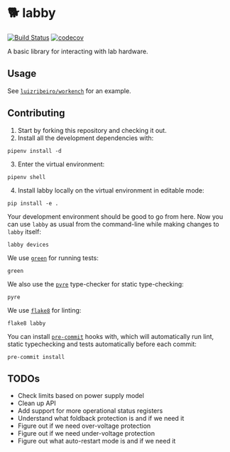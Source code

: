 # 🐕 labby

[![Build Status](https://travis-ci.com/luizribeiro/labby.svg?branch=master)](https://travis-ci.com/luizribeiro/labby)
[![codecov](https://codecov.io/gh/luizribeiro/labby/branch/master/graph/badge.svg)](https://codecov.io/gh/luizribeiro/labby)

A basic library for interacting with lab hardware.

## Usage

See [`luizribeiro/workench`](https://github.com/luizribeiro/workbench) for an example.

## Contributing

1. Start by forking this repository and checking it out.
2. Install all the development dependencies with:
```
pipenv install -d
```
3. Enter the virtual environment:
```
pipenv shell
```
4. Install labby locally on the virtual environment in editable mode:
```
pip install -e .
```

Your development environment should be good to go from here. Now you can
use `labby` as usual from the command-line while making changes to `labby`
itself:
```
labby devices
```

We use [`green`](https://github.com/CleanCut/green) for running tests:
```
green
```

We also use the [`pyre`](https://pyre-check.org/) type-checker for static type-checking:
```
pyre
```

We use [`flake8`](https://flake8.pycqa.org/en/latest/) for linting:
```
flake8 labby
```


You can install [`pre-commit`](https://pre-commit.com/) hooks with, which
will automatically run lint, static typechecking and tests automatically
before each commit:
```
pre-commit install
```

## TODOs

* Check limits based on power supply model
* Clean up API
* Add support for more operational status registers
* Understand what foldback protection is and if we need it
* Figure out if we need over-voltage protection
* Figure out if we need under-voltage protection
* Figure out what auto-restart mode is and if we need it

